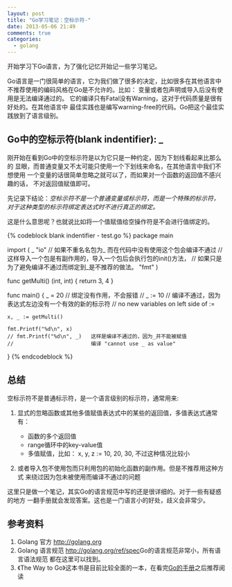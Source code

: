 ```yaml
---
layout: post
title: "Go学习笔记：空标示符-"
date: 2013-05-06 21:49
comments: true
categories: 
  - golang
---
```


开始学习下Go语言，为了强化记忆开始记一些学习笔记。

Go语言是一门很简单的语言，它为我们做了很多的决定，比如很多在其他语言中
不推荐使用的编码风格在Go是不允许的。比如： 变量或者包声明或导入后没有使用是无法编译通过的。
它的编译只有Fatal没有Warning，这对于代码质量是很有好处的。在其他语言中
最佳实践也是编写warning-free的代码。Go把这个最佳实践放到了语言级别。

## Go中的空标示符(blank indentifier): _
刚开始在看到Go中的空标示符是以为它只是一种约定，因为下划线看起来比那么的
显眼，而普通变量又不太可能只使用一个下划线来命名，在其他语言中我们不想使用
一个变量的话很简单忽略之就可以了，而如果对一个函数的返回值不感兴趣的话，
不对返回值赋值即可。

先记录下结论：*空标示符不是一个普通变量或标示符，而是一个特殊的标示符，
对于这种类型的标示符绑定表达式时不进行真正的绑定。*

这是什么意思呢？也就说比如将一个值赋值给空操作符是不会进行值绑定的。

{% codeblock blank indentifier - test.go %}
package main

import (
	_ "io"  // 如果不重名名包为_ 而在代码中没有使用这个包会编译不通过
			// 这样导入一个包是有副作用的，导入一个包后会执行包的init()方法，
			// 如果只是为了避免编译不通过而绑定到_是不推荐的做法。
	  "fmt"
)

func getMulti() (int, int) {
	return 3, 4
}

func main() {
	_ = 20		// 绑定没有作用，不会报错
	// _ := 10  // 编译不通过，因为表达式左边没有一个有效的新的标示符
				// no new variables on left side of :=

	x, _ := getMulti()

	fmt.Printf("%d\n", x)
	// fmt.Printf("%d\n", _)   这样是编译不通过的，因为_并不能被赋值
	//                         编译 "cannot use _ as value"
}
{% endcodeblock %}

## 总结

空标示符不是普通标示符，是一个语言级别的标示符，通常用来:

1. 显式的忽略函数或其他多值赋值表达式中的某些的返回值，多值表达式通常有：
    * 函数的多个返回值
    * range循环中的key-value值
    * 多值赋值，比如： x, y, z := 10, 20, 30, 不过这种情况比较小

1. 或者导入包不使用包而只利用包的初始化函数的副作用。但是不推荐用这种方式
   来绕过因为包未被使用而编译不通过的问题

这里只是做一个笔记，其实Go的语言规范中写的还是很详细的。对于一些有疑惑的地方
一翻手册就会发现答案。这也是一门语言小的好处，歧义会非常少。

## 参考资料

1. Golang 官方 <http://golang.org>
1. Golang 语言规范 <http://golang.org/ref/spec>Go的语言规范非常小，所有语言语法规范
   都在这里可以找到。
1. 《The Way to Go》这本书是目前比较全面的一本，在看完[Go的手册](http://golang.org/doc/)之后推荐阅读
